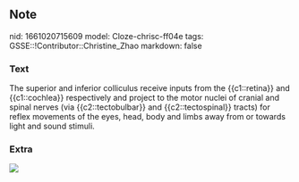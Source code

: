 ## Note
nid: 1661020715609
model: Cloze-chrisc-ff04e
tags: GSSE::!Contributor::Christine_Zhao
markdown: false

### Text
<div>
  <div>
    <div>
      <div>
        The superior and inferior colliculus receive inputs from
        the {{c1::retina}} and {{c1::cochlea}} respectively and
        project to the motor nuclei of cranial and spinal nerves
        (via {{c2::tectobulbar}} and {{c2::tectospinal}} tracts)
        for reflex movements of the eyes, head, body and limbs away
        from or towards light and sound stimuli.
      </div>
    </div>
  </div>
</div>

### Extra
<img src="Rubrospinal_tract.jpg">
